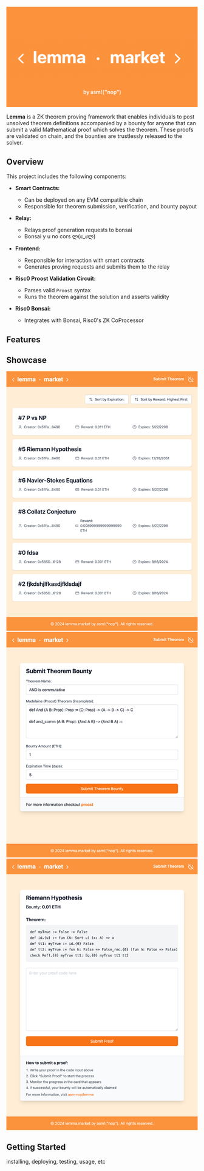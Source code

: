 ![Header](marketing/cover.png)

**Lemma** is a ZK theorem proving framework that enables individuals to post unsolved theorem definitions accompanied by a bounty for anyone that can submit a valid Mathematical proof which solves the theorem. These proofs are validated on chain, and the bounties are trustlessly released to the solver.

## Overview

This project includes the following components:

- **Smart Contracts:**

  - Can be deployed on any EVM compatible chain
  - Responsible for theorem submission, verification, and bounty payout

- **Relay:**

  - Relays proof generation requests to bonsai
  - Bonsai y u no cors ლ(ಠ_ಠლ)

- **Frontend:**

  - Responsible for interaction with smart contracts
  - Generates proving requests and submits them to the relay

- **Risc0 Proost Validation Circuit:**
  - Parses valid `Proost` syntax
  - Runs the theorem against the solution and asserts validity
- **Risc0 Bonsai:**
  - Integrates with Bonsai, Risc0's ZK CoProcessor

## Features

## Showcase

![Market](marketing/screenshots/market.png)
![Submit Bounty](marketing/screenshots/submit_bounty.png)
![Submit Proof](marketing/screenshots/submit_proof.png)

## Getting Started

installing, deploying, testing, usage, etc
